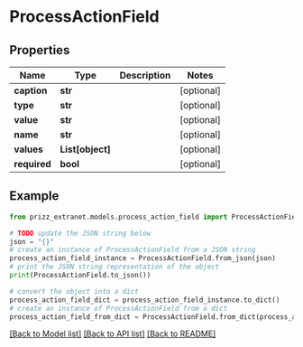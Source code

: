 # ProcessActionField


## Properties

Name | Type | Description | Notes
------------ | ------------- | ------------- | -------------
**caption** | **str** |  | [optional] 
**type** | **str** |  | [optional] 
**value** | **str** |  | [optional] 
**name** | **str** |  | [optional] 
**values** | **List[object]** |  | [optional] 
**required** | **bool** |  | [optional] 

## Example

```python
from prizz_extranet.models.process_action_field import ProcessActionField

# TODO update the JSON string below
json = "{}"
# create an instance of ProcessActionField from a JSON string
process_action_field_instance = ProcessActionField.from_json(json)
# print the JSON string representation of the object
print(ProcessActionField.to_json())

# convert the object into a dict
process_action_field_dict = process_action_field_instance.to_dict()
# create an instance of ProcessActionField from a dict
process_action_field_from_dict = ProcessActionField.from_dict(process_action_field_dict)
```
[[Back to Model list]](../README.md#documentation-for-models) [[Back to API list]](../README.md#documentation-for-api-endpoints) [[Back to README]](../README.md)


